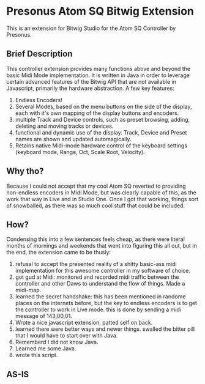 # Presonus Atom SQ Bitwig Extension

This is an extension for Bitwig Studio for the Atom SQ Controller by Presonus. 

## Brief Description

This controller extension provides many functions above and beyond the basic Midi Mode implementation. It is written in Java in order to leverage certain advanced features of the Bitwig API that are not available in Javascript, primarily the hardware abstraction. A few key features:
1. Endless Encoders!
2. Several Modes, based on the menu buttons on the side of the display, each with it's own mapping of the display buttons and encoders.
3. multiple Track and Device controls, such as preset browsing, adding, deleting and moving tracks or devices.
4. functional and dynamic use of the display. Track, Device and Preset names are shown and updated automagically.
5. Retains native Midi-mode hardware control of the keyboard settings (keyboard mode, Range, Oct, Scale Root, Velocity).


## Why tho?
Because I could not accept that my cool Atom SQ reverted to providing non-endless encoders in Midi Mode, but was clearly capable of this, as the work that way in Live and in Studio One. Once I got that working, things sort of snowballed, as there was so much cool stuff that could be included.


## How?
Condensing this into a few sentences feels cheap, as there were literal months of mornings and weekends that went into figuring this all out, but in the end, the extension came to be thusly:
1. refusal to accept the presented reality of a shitty basic-ass midi implementation for this awesome controller in my software of choice.
2. got gud at Midi: monitored and recorded midi traffic between the controller and other Daws to understand the flow of things. Made a midi-map.
3. learned the secret handshake: this has been mentioned in randome places on the internets before, but the key to endless encoders is to get the controller to work in Live mode. this is done by sending a midi message of 143,00,01.
4. Wrote a nice javascript extension. patted self on back. 
5. learned there were better ways and newer things. swalled the bitter pill that I would have to start over with Java. 
6. Rememberd I did not know Java. 
7. Learned me some Java.
8. wrote this script. 






## AS-IS